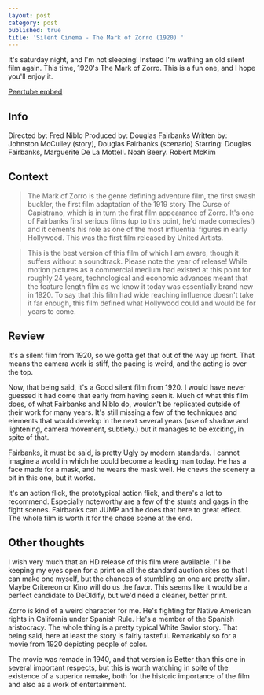 ```yaml
---
layout: post
category: post
published: true
title: 'Silent Cinema - The Mark of Zorro (1920) '
---
```

It's saturday night, and I'm not sleeping! Instead I'm wathing an old silent film again. This time, 1920's The Mark of Zorro. This is a fun one, and I hope you'll enjoy it. 

[Peertube embed]()

## Info

Directed by: Fred Niblo
Produced by: Douglas Fairbanks
Written by: Johnston McCulley (story), Douglas Fairbanks (scenario)
Starring: Douglas Fairbanks, Marguerite De La Mottell. Noah Beery. Robert McKim

## Context

>The Mark of Zorro is the genre defining adventure film, the first swash buckler, the first film adaptation of the 1919 story The Curse of Capistrano, which is in turn the first film appearance of Zorro. It's one of Fairbanks first serious films (up to this point, he'd made comedies!) and it cements his role as one of the most influential figures in early Hollywood. This was the first film released by United Artists. 

>This is the best version of this film of which I am aware, though it suffers without a soundtrack. Please note the year of release! While motion pictures as a commercial medium had existed at this point for roughly 24 years, technological and economic advances meant that the feature length film as we know it today was essentially brand new in 1920. To say that this film had wide reaching influence doesn't take it far enough, this film defined what Hollywood could and would be for years to come. 

## Review

It's a silent film from 1920, so we gotta get that out of the way up front. That means the camera work is stiff, the pacing is weird, and the acting is over the top.

Now, that being said, it's a Good silent film from 1920. I would have never guessed it had come that early from having seen it. Much of what this film does, of what Fairbanks and Niblo do, wouldn't be replicated outside of their work for many years. It's still missing a few of the techniques and elements that would develop in the next several years (use of shadow and lightening, camera movement, subtlety.) but it manages to be exciting, in spite of that. 

Fairbanks, it must be said, is pretty Ugly by modern standards. I cannot imagine a world in which he could become a leading man today. He has a face made for a mask, and he wears the mask well. He chews the scenery a bit in this one, but it works. 

It's an action flick, the prototypical action flick, and there's a lot to recommend. Especially noteworthy are a few of the stunts and gags in the fight scenes. Fairbanks can JUMP and he does that here to great effect. The whole film is worth it for the chase scene at the end. 

## Other thoughts

I wish very much that an HD release of this film were available. I'll be keeping my eyes open for a print on all the standard auction sites so that I can make one myself, but the chances of stumbling on one are pretty slim. Maybe Critereon or Kino will do us the favor. This seems like it would be a perfect candidate to DeOldify, but we'd need a cleaner, better print. 

Zorro is kind of a weird character for me. He's fighting for Native American rights in California under Spanish Rule. He's a member of the Spanish aristocracy. The whole thing is a pretty typical White Savior story. That being said, here at least the story is fairly tasteful. Remarkably so for a movie from 1920 depicting people of color. 

The movie was remade in 1940, and that version is Better than this one in several important respects, but this is worth watching in spite of the existence of a superior remake, both for the historic importance of the film and also as a work of entertainment.
